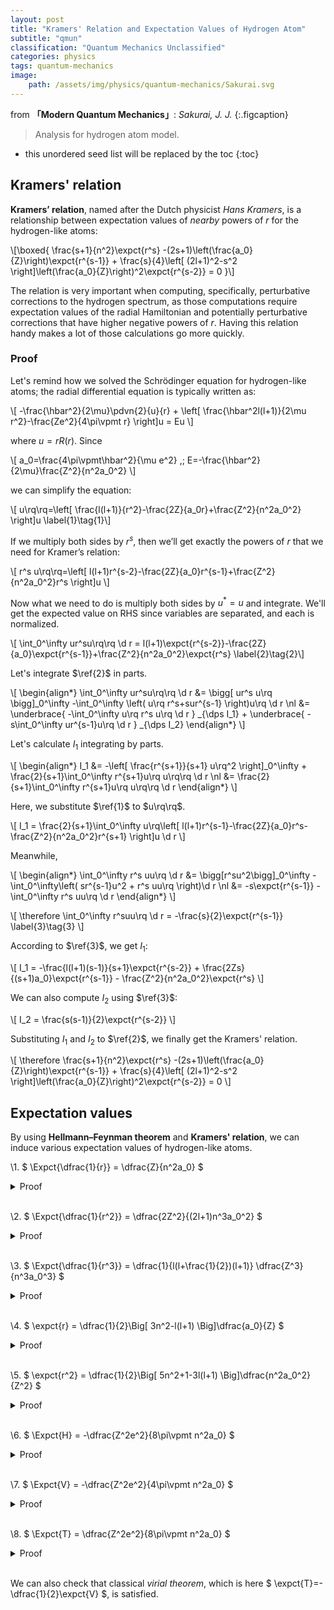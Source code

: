 ```yaml
---
layout: post
title: "Kramers' Relation and Expectation Values of Hydrogen Atom"
subtitle: "qmun"
classification: "Quantum Mechanics Unclassified"
categories: physics
tags: quantum-mechanics
image:
    path: /assets/img/physics/quantum-mechanics/Sakurai.svg
---
```


from **「Modern Quantum Mechanics」**: _Sakurai, J. J._
{:.figcaption}

> Analysis for hydrogen atom model.

<!--more-->
* this unordered seed list will be replaced by the toc
{:toc}

## Kramers' relation

**Kramers’ relation**, named after the Dutch physicist _Hans Kramers_,
is a relationship between expectation values of _nearby_ powers of $r$ for the hydrogen-like atoms:

\\[\boxed{ \frac{s+1}{n^2}\expct{r^s} -(2s+1)\left(\frac{a_0}{Z}\right)\expct{r^{s-1}} + \frac{s}{4}\left[ (2l+1)^2-s^2 \right]\left(\frac{a_0}{Z}\right)^2\expct{r^{s-2}} = 0 }\\]

The relation is very important when computing, specifically, perturbative corrections to the hydrogen spectrum,
as those computations require expectation values of the radial Hamiltonian and potentially perturbative corrections
that have higher negative powers of $r$. Having this relation handy makes a lot of those calculations go more quickly.

### Proof

Let's remind how we solved the Schrödinger equation for hydrogen-like atoms; the radial differential equation is typically written as:

\\[ -\frac{\hbar^2}{2\mu}\pdvn{2}{u}{r} + \left[ \frac{\hbar^2l(l+1)}{2\mu r^2}-\frac{Ze^2}{4\pi\vpmt r} \right]u = Eu \\]

where $u=rR(r)$. Since

\\[ a_0=\frac{4\pi\vpmt\hbar^2}{\mu e^2} ,\; E=-\frac{\hbar^2}{2\mu}\frac{Z^2}{n^2a_0^2} \\]

we can simplify the equation:

\\[ u\rq\rq=\left[ \frac{l(l+1)}{r^2}-\frac{2Z}{a_0r}+\frac{Z^2}{n^2a_0^2} \right]u       \label{1}\tag{1}\\]

If we multiply both sides by $r^s$, then we’ll get exactly the powers of $r$ that we need for Kramer’s relation:

\\[ r^s u\rq\rq=\left[ l(l+1)r^{s-2}-\frac{2Z}{a_0}r^{s-1}+\frac{Z^2}{n^2a_0^2}r^s \right]u \\]

Now what we need to do is multiply both sides by $u^\ast=u$ and integrate.
We'll get the expected value on RHS since variables are separated, and each is normalized.

\\[ \int_0^\infty ur^su\rq\rq \d r = l(l+1)\expct{r^{s-2}}-\frac{2Z}{a_0}\expct{r^{s-1}}+\frac{Z^2}{n^2a_0^2}\expct{r^s}     \label{2}\tag{2}\\]

Let's integrate $\ref{2}$ in parts.

\\[ \begin{align\*}
\int_0^\infty ur^su\rq\rq \d r
&= \bigg[ ur^s u\rq \bigg]_0^\infty -\int_0^\infty \left( u\rq r^s+sur^{s-1} \right)u\rq \d r \nl
&= \underbrace{ -\int_0^\infty u\rq r^s u\rq \d r } _{\dps I_1} + \underbrace{ -s\int_0^\infty ur^{s-1}u\rq \d r } _{\dps I_2}
\end{align\*} \\]

Let's calculate $I_1$ integrating by parts.

\\[ \begin{align\*}
I_1 &= -\left[ \frac{r^{s+1}}{s+1} u\rq^2 \right]_0^\infty + \frac{2}{s+1}\int_0^\infty r^{s+1}u\rq u\rq\rq \d r \nl
&= \frac{2}{s+1}\int_0^\infty r^{s+1}u\rq u\rq\rq \d r
\end{align\*} \\]

Here, we substitute $\ref{1}$ to $u\rq\rq$.

\\[ I_1 = \frac{2}{s+1}\int_0^\infty u\rq\left[ l(l+1)r^{s-1}-\frac{2Z}{a_0}r^s-\frac{Z^2}{n^2a_0^2}r^{s+1} \right]u \d r \\]

Meanwhile,

\\[ \begin{align\*}
\int_0^\infty r^s uu\rq \d r &= \bigg[r^su^2\bigg]_0^\infty -\int_0^\infty\left( sr^{s-1}u^2 + r^s uu\rq \right)\d r \nl
&= -s\expct{r^{s-1}} -\int_0^\infty r^s uu\rq \d r
\end{align\*} \\]

\\[ \therefore \int_0^\infty r^suu\rq \d r = -\frac{s}{2}\expct{r^{s-1}}  \label{3}\tag{3} \\]

According to $\ref{3}$, we get $I_1$:

\\[ I_1 = -\frac{l(l+1)(s-1)}{s+1}\expct{r^{s-2}} + \frac{2Zs}{(s+1)a_0}\expct{r^{s-1}} - \frac{Z^2}{n^2a_0^2}\expct{r^s} \\]

We can also compute $I_2$ using $\ref{3}$:

\\[ I_2 = \frac{s(s-1)}{2}\expct{r^{s-2}} \\]

Substituting $I_1$ and $I_2$ to $\ref{2}$, we finally get the Kramers' relation.

\\[ \therefore \frac{s+1}{n^2}\expct{r^s} -(2s+1)\left(\frac{a_0}{Z}\right)\expct{r^{s-1}} + \frac{s}{4}\left[ (2l+1)^2-s^2 \right]\left(\frac{a_0}{Z}\right)^2\expct{r^{s-2}} = 0 \\]

## Expectation values

By using **Hellmann–Feynman theorem** and **Kramers' relation**, we can induce various expectation values of hydrogen-like atoms.

\1. $ \Expct{\dfrac{1}{r}} = \dfrac{Z}{n^2a_0} $
<details markdown="1"> <summary> Proof </summary>

Let's use the fundamental charge $e$ as a parameter for the Hellman-Feynman theorem.

\\[ \hat{H}(e) = -\frac{\hbar^2}{2\mu}\laplacian - \frac{Ze^2}{4\pi\vpmt r} \\]
  
Then,
  
\\[ \pdv{\hat{H}}{e} = -\frac{Ze}{2\pi\vpmt r} \\]
  
The energy of the electron dependent on $e$ is:
  
\\[ E_n(e) = -\frac{\mu}{2\hbar^2}\left( \frac{Ze^2}{4\pi\vpmt} \right)^2 \\]
  
Then,
  
\\[ \pdv{E_n}{e} = -\frac{1}{2\pi\vpmt}\frac{Z^2}{n^2a_0} \\]
  
By the Hellmann-Feynman theorem, we get:
  
\\[ \begin{align\*}
\pdv{E_n}{e} 
&= \Expct{\pdv{\hat{H}}{e}} \nl
&= -\frac{Ze}{2\pi\vpmt}\Expct{\frac{1}{r}}
\end{align\*} \\]

Therefore,

\\[ \therefore \Expct{\frac{1}{r}} = \frac{Z}{n^2a_0} \\]

It can be also derived from substituting $s=0$ to the Kramers' relation.

</details> <br>


\2. $ \Expct{\dfrac{1}{r^2}} = \dfrac{2Z^2}{(2l+1)n^3a_0^2} $
<details markdown="1"> <summary> Proof </summary>

Let's use the angular momentum quantum number $l$ as a parameter for the Hellman-Feynman theorem.

\\[ \hat{H}(l) = \frac{\hbar^2}{2\mu r}\pdvn{2}{ }{r}r + \frac{\hbar^2l(l+1)}{2\mu r^2} - \frac{Ze^2}{4\pi\vpmt r} \\]

Then,

\\[ \pdv{\hat{H}}{l} = \frac{\hbar^2(2l+1)}{2\mu r^2} \\]

We showed that the principle quantum number $n$ and the angular momentum quantum number $l$ 
has the following relationship finding the eigenfunction of hydrogen-like atoms:

\\[ n=l+N+1 \;(N\in\N_0) \\]

The energy of the electron dependent on $l$ is:

\\[ E_n(l) = -\frac{\hbar^2}{2\mu} \frac{Z^2}{(l+N+1)^2a_0^2} \\]

Then,

\\[ \pdv{E_n}{l} = \frac{\hbar^2}{\mu} \frac{Z^2}{(l+N+1)^3a_0^2} \\]

By the Hellmann-Feynman theorem, we get:

\\[ \begin{align\*}
\pdv{E_n}{l}
&= \Expct{\pdv{\hat{H}}{l}} \nl
&= \frac{\hbar^2(2l+1)}{2\mu} \Expct{\frac{1}{r^2}}
\end{align\*} \\]

Therefore,

\\[ \therefore \Expct{\frac{1}{r^2}} = \frac{2Z^2}{(2l+1)n^3a_0^2} \\]

It can be also derived from substituting $s=1$ to the Kramers' relation.
</details> <br>

\3. $ \Expct{\dfrac{1}{r^3}} = \dfrac{1}{l(l+\frac{1}{2})(l+1)} \dfrac{Z^3}{n^3a_0^3} $
<details markdown="1"> <summary> Proof </summary>

Let's put $s=-1$ for the Kramers' relation.

\\[ \frac{a_0}{Z}\Expct{\frac{1}{r^2}} - \frac{1}{4}\left[ (2l+1)^2-1 \right]\left(\frac{a_0}{Z}\right)^2\Expct{\frac{1}{r^3}} = 0  \\]

\\[ \therefore \Expct{\frac{1}{r^3}} = \frac{1}{l(l+\frac{1}{2})(l+1)} \frac{Z^3}{n^3a_0^3} \\]

</details> <br>

\4. $ \expct{r} = \dfrac{1}{2}\Big[ 3n^2-l(l+1) \Big]\dfrac{a_0}{Z} $
<details markdown="1"> <summary> Proof </summary>

It can be similarly shown by the Kramers' relation.

</details> <br>

\5. $ \expct{r^2} = \dfrac{1}{2}\Big[ 5n^2+1-3l(l+1) \Big]\dfrac{n^2a_0^2}{Z^2} $
<details markdown="1"> <summary> Proof </summary>

Either.

</details> <br>

\6. $ \Expct{H} = -\dfrac{Z^2e^2}{8\pi\vpmt n^2a_0} $
<details markdown="1"> <summary> Proof </summary>

We showed it _[here](/physics/hydrogen-atom-schrodinger.html)_.

</details> <br>

\7. $ \Expct{V} = -\dfrac{Z^2e^2}{4\pi\vpmt n^2a_0} $
<details markdown="1"> <summary> Proof </summary>

It is trivial from 1.

</details> <br>

\8. $ \Expct{T} = \dfrac{Z^2e^2}{8\pi\vpmt n^2a_0} $
<details markdown="1"> <summary> Proof </summary>

It is trivial from 6 and 7.

</details> <br>

We can also check that classical _virial theorem_, which is here $ \expct{T}=-\dfrac{1}{2}\expct{V} $, is satisfied.